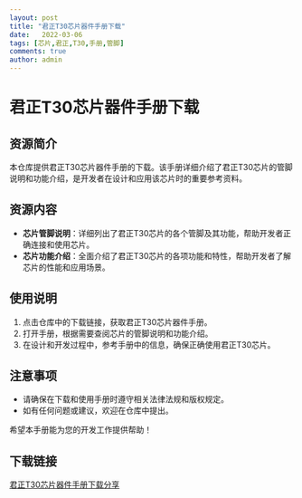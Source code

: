 ```yaml
---
layout: post
title: "君正T30芯片器件手册下载"
date:   2022-03-06
tags: [芯片,君正,T30,手册,管脚]
comments: true
author: admin
---
```

# 君正T30芯片器件手册下载

## 资源简介

本仓库提供君正T30芯片器件手册的下载。该手册详细介绍了君正T30芯片的管脚说明和功能介绍，是开发者在设计和应用该芯片时的重要参考资料。

## 资源内容

- **芯片管脚说明**：详细列出了君正T30芯片的各个管脚及其功能，帮助开发者正确连接和使用芯片。
- **芯片功能介绍**：全面介绍了君正T30芯片的各项功能和特性，帮助开发者了解芯片的性能和应用场景。

## 使用说明

1. 点击仓库中的下载链接，获取君正T30芯片器件手册。
2. 打开手册，根据需要查阅芯片的管脚说明和功能介绍。
3. 在设计和开发过程中，参考手册中的信息，确保正确使用君正T30芯片。

## 注意事项

- 请确保在下载和使用手册时遵守相关法律法规和版权规定。
- 如有任何问题或建议，欢迎在仓库中提出。

希望本手册能为您的开发工作提供帮助！

## 下载链接

[君正T30芯片器件手册下载分享](https://pan.quark.cn/s/965a2296e968)